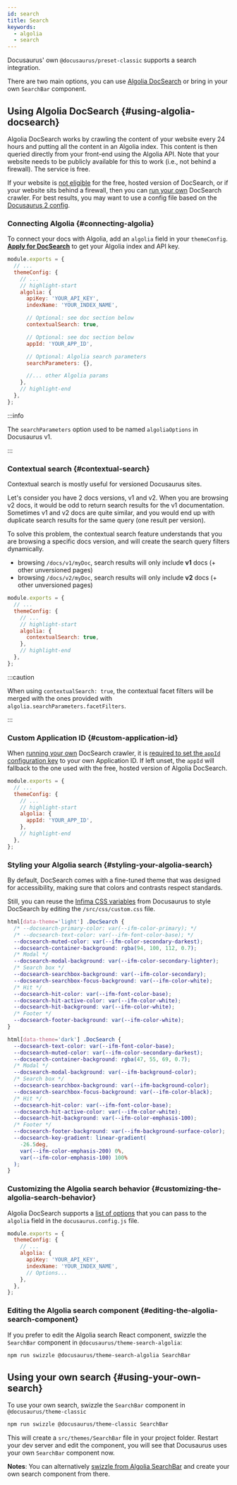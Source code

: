 ```yaml
---
id: search
title: Search
keywords:
  - algolia
  - search
---
```


Docusaurus' own `@docusaurus/preset-classic` supports a search integration.

There are two main options, you can use [Algolia DocSearch](https://docsearch.algolia.com) or bring in your own `SearchBar` component.

## Using Algolia DocSearch {#using-algolia-docsearch}

Algolia DocSearch works by crawling the content of your website every 24 hours and putting all the content in an Algolia index. This content is then queried directly from your front-end using the Algolia API. Note that your website needs to be publicly available for this to work (i.e., not behind a firewall). The service is free.

If your website is [not eligible](https://docsearch.algolia.com/docs/who-can-apply) for the free, hosted version of DocSearch, or if your website sits behind a firewall, then you can [run your own](https://docsearch.algolia.com/docs/run-your-own/) DocSearch crawler. For best results, you may want to use a config file based on the [Docusaurus 2 config](https://github.com/algolia/docsearch-configs/blob/master/configs/docusaurus-2.json).

### Connecting Algolia {#connecting-algolia}

To connect your docs with Algolia, add an `algolia` field in your `themeConfig`. **[Apply for DocSearch](https://docsearch.algolia.com/apply/)** to get your Algolia index and API key.

```jsx title="docusaurus.config.js"
module.exports = {
  // ...
  themeConfig: {
    // ...
    // highlight-start
    algolia: {
      apiKey: 'YOUR_API_KEY',
      indexName: 'YOUR_INDEX_NAME',

      // Optional: see doc section below
      contextualSearch: true,

      // Optional: see doc section below
      appId: 'YOUR_APP_ID',

      // Optional: Algolia search parameters
      searchParameters: {},

      //... other Algolia params
    },
    // highlight-end
  },
};
```

:::info

The `searchParameters` option used to be named `algoliaOptions` in Docusaurus v1.

:::

### Contextual search {#contextual-search}

Contextual search is mostly useful for versioned Docusaurus sites.

Let's consider you have 2 docs versions, v1 and v2. When you are browsing v2 docs, it would be odd to return search results for the v1 documentation. Sometimes v1 and v2 docs are quite similar, and you would end up with duplicate search results for the same query (one result per version).

To solve this problem, the contextual search feature understands that you are browsing a specific docs version, and will create the search query filters dynamically.

- browsing `/docs/v1/myDoc`, search results will only include **v1** docs (+ other unversioned pages)
- browsing `/docs/v2/myDoc`, search results will only include **v2** docs (+ other unversioned pages)

```jsx title="docusaurus.config.js"
module.exports = {
  // ...
  themeConfig: {
    // ...
    // highlight-start
    algolia: {
      contextualSearch: true,
    },
    // highlight-end
  },
};
```

:::caution

When using `contextualSearch: true`, the contextual facet filters will be merged with the ones provided with `algolia.searchParameters.facetFilters`.

:::

### Custom Application ID {#custom-application-id}

When [running your own](https://docsearch.algolia.com/docs/run-your-own/) DocSearch crawler, it is [required to set the `appId` configuration key](https://docsearch.algolia.com/docs/behavior/#appid) to your own Application ID. If left unset, the `appId` will fallback to the one used with the free, hosted version of Algolia DocSearch.

```jsx title="docusaurus.config.js"
module.exports = {
  // ...
  themeConfig: {
    // ...
    // highlight-start
    algolia: {
      appId: 'YOUR_APP_ID',
    },
    // highlight-end
  },
};
```

### Styling your Algolia search {#styling-your-algolia-search}

By default, DocSearch comes with a fine-tuned theme that was designed for accessibility, making sure that colors and contrasts respect standards.

Still, you can reuse the [Infima CSS variables](styling-layout#styling-your-site-with-infima) from Docusaurus to style DocSearch by editing the `/src/css/custom.css` file.

```css title="/src/css/custom.css"
html[data-theme='light'] .DocSearch {
  /* --docsearch-primary-color: var(--ifm-color-primary); */
  /* --docsearch-text-color: var(--ifm-font-color-base); */
  --docsearch-muted-color: var(--ifm-color-secondary-darkest);
  --docsearch-container-background: rgba(94, 100, 112, 0.7);
  /* Modal */
  --docsearch-modal-background: var(--ifm-color-secondary-lighter);
  /* Search box */
  --docsearch-searchbox-background: var(--ifm-color-secondary);
  --docsearch-searchbox-focus-background: var(--ifm-color-white);
  /* Hit */
  --docsearch-hit-color: var(--ifm-font-color-base);
  --docsearch-hit-active-color: var(--ifm-color-white);
  --docsearch-hit-background: var(--ifm-color-white);
  /* Footer */
  --docsearch-footer-background: var(--ifm-color-white);
}

html[data-theme='dark'] .DocSearch {
  --docsearch-text-color: var(--ifm-font-color-base);
  --docsearch-muted-color: var(--ifm-color-secondary-darkest);
  --docsearch-container-background: rgba(47, 55, 69, 0.7);
  /* Modal */
  --docsearch-modal-background: var(--ifm-background-color);
  /* Search box */
  --docsearch-searchbox-background: var(--ifm-background-color);
  --docsearch-searchbox-focus-background: var(--ifm-color-black);
  /* Hit */
  --docsearch-hit-color: var(--ifm-font-color-base);
  --docsearch-hit-active-color: var(--ifm-color-white);
  --docsearch-hit-background: var(--ifm-color-emphasis-100);
  /* Footer */
  --docsearch-footer-background: var(--ifm-background-surface-color);
  --docsearch-key-gradient: linear-gradient(
    -26.5deg,
    var(--ifm-color-emphasis-200) 0%,
    var(--ifm-color-emphasis-100) 100%
  );
}
```

### Customizing the Algolia search behavior {#customizing-the-algolia-search-behavior}

<!-- TODO: update options link once the documentation is available on the DocSearch website -->

Algolia DocSearch supports a [list of options](https://autocomplete-experimental.netlify.app/docs/DocSearchModal#reference) that you can pass to the `algolia` field in the `docusaurus.config.js` file.

```js title="docusaurus.config.js"
module.exports = {
  themeConfig: {
    // ...
    algolia: {
      apiKey: 'YOUR_API_KEY',
      indexName: 'YOUR_INDEX_NAME',
      // Options...
    },
  },
};
```

### Editing the Algolia search component {#editing-the-algolia-search-component}

If you prefer to edit the Algolia search React component, swizzle the `SearchBar` component in `@docusaurus/theme-search-algolia`:

```bash npm2yarn
npm run swizzle @docusaurus/theme-search-algolia SearchBar
```

## Using your own search {#using-your-own-search}

To use your own search, swizzle the `SearchBar` component in `@docusaurus/theme-classic`

```bash npm2yarn
npm run swizzle @docusaurus/theme-classic SearchBar
```

This will create a `src/themes/SearchBar` file in your project folder. Restart your dev server and edit the component, you will see that Docusaurus uses your own `SearchBar` component now.

**Notes**: You can alternatively [swizzle from Algolia SearchBar](#editing-the-algolia-search-component) and create your own search component from there.
